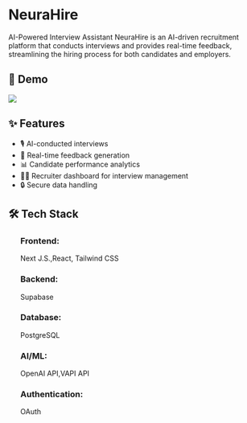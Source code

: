<h1>NeuraHire</h1> <p>AI-Powered Interview Assistant
NeuraHire is an AI-driven recruitment platform that conducts interviews and provides real-time feedback, streamlining the hiring process for both candidates and employers.
</p>
<h2>  🚀 Demo </h2> 
<img src="/neurahire/homepage.png" />
<h2>✨ Features</h2> 
<ul>
<li>🎙️ AI-conducted interviews</li>

<li> 📄 Real-time feedback generation</li>
<li>📊 Candidate performance analytics</li>
<li>🧑‍💼 Recruiter dashboard for interview management</li>

<li>🔒 Secure data handling</li>
</ul>
<h2>🛠️ Tech Stack</h2>
<ul>
<h3>Frontend:</h3> Next J.S.,React, Tailwind CSS

<h3>Backend:</h3> Supabase

<h3>Database:</h3> PostgreSQL

<h3>AI/ML:</h3> OpenAI API,VAPI API 

<h3>Authentication:</h3>  OAuth
</ul>
